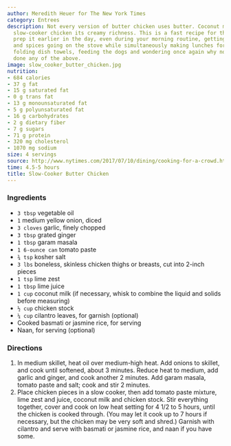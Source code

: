 ```yaml
---
author: Meredith Heuer for The New York Times
category: Entrees
description: Not every version of butter chicken uses butter. Coconut milk gives this
  slow-cooker chicken its creamy richness. This is a fast recipe for the cook. Just
  prep it earlier in the day, even during your morning routine, getting your onion
  and spices going on the stove while simultaneously making lunches for grumpy children,
  folding dish towels, feeding the dogs and wondering once again why no one else has
  done any of the above.
image: slow_cooker_butter_chicken.jpg
nutrition:
- 684 calories
- 37 g fat
- 15 g saturated fat
- 0 g trans fat
- 13 g monounsaturated fat
- 5 g polyunsaturated fat
- 16 g carbohydrates
- 2 g dietary fiber
- 7 g sugars
- 71 g protein
- 320 mg cholesterol
- 1070 mg sodium
size: 4 servings
source: http://www.nytimes.com/2017/07/10/dining/cooking-for-a-crowd.html
time: 4.5-5 hours
title: Slow-Cooker Butter Chicken
---
```

### Ingredients

* `3 tbsp` vegetable oil
* `1` medium yellow onion, diced
* `3 cloves` garlic, finely chopped
* `3 tbsp` grated ginger
* `1 tbsp` garam masala
* `1 6-ounce can` tomato paste
* `¾ tsp` kosher salt
* `3 lbs` boneless, skinless chicken thighs or breasts, cut into 2-inch pieces
* `1 tsp` lime zest
* `1 tbsp` lime juice
* `1 cup` coconut milk (if necessary, whisk to combine the liquid and solids before measuring)
* `½ cup` chicken stock
* `¼ cup` cilantro leaves, for garnish (optional)
* Cooked basmati or jasmine rice, for serving
* Naan, for serving (optional)

### Directions

1. In medium skillet, heat oil over medium-high heat. Add onions to skillet, and cook until softened, about 3 minutes. Reduce heat to medium, add garlic and ginger, and cook another 2 minutes. Add garam masala, tomato paste and salt; cook and stir 2 minutes.
2. Place chicken pieces in a slow cooker, then add tomato paste mixture, lime zest and juice, coconut milk and chicken stock. Stir everything together, cover and cook on low heat setting for 4 1/2 to 5 hours, until the chicken is cooked through. (You may let it cook up to 7 hours if necessary, but the chicken may be very soft and shred.) Garnish with cilantro and serve with basmati or jasmine rice, and naan if you have some.